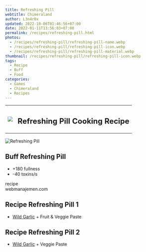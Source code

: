 ```yaml
---
title: Refreshing Pill
webtitle: Chimeraland
author: L3n4r0x
updated: 2022-10-06T01:46:56+07:00
date: 2022-01-11T13:56:03+07:00
permalink: /recipes/refreshing-pill.html
photos:
  - /recipes/refreshing-pill/refreshing-pill-name.webp
  - /recipes/refreshing-pill/refreshing-pill-icon.webp
  - /recipes/refreshing-pill/refreshing-pill-material.webp
thumbnail: /recipes/refreshing-pill/refreshing-pill-icon.webp
tags:
  - Recipe
  - Buff
  - Food
categories:
  - Games
  - Chimeraland
  - Recipes
---
```


<section id="bootstrap-wrapper"><link rel="stylesheet" href="https://cdn.statically.io/gh/dimaslanjaka/Web-Manajemen/40ac3225/css/bootstrap-4.5-wrapper.css"/><div class="row mb-2"><div class="col-md-12 mb-2"><table class="table" id="post-info"><tbody><tr><td><img class="d-inline-block me-2" src="/chimeraland/recipes/refreshing-pill/refreshing-pill-icon.webp" width="auto" height="auto"/></td><td><h1 class="fs-5">Refreshing Pill Cooking Recipe</h1></td></tr></tbody></table></div></div><div class="card mb-2"><div class="row g-0"><div class="col-sm-4 position-relative mb-2"><img src="/chimeraland/recipes/refreshing-pill/refreshing-pill-material.webp" class="card-img fit-cover w-100 h-100" alt="Refreshing Pill" data-fancybox="true"/></div><div class="col-sm-8 mb-2"><div class="card-body"><h2 class="card-title fs-5">Buff Refreshing Pill</h2><div class="card-text"><ul><li>+180 fullness</li><li>-40 toxins/s</li></ul></div><span class="badge rounded-pill bg-dark">recipe</span></div><div class="card-footer text-end text-muted">webmanajemen.com</div></div></div></div><div class="row mb-2"><div class="col-12 col-lg-6 recipe-item mb-2"><div class="card"><div class="card-body"><h2 class="card-title fs-5">Recipe Refreshing Pill 1</h2><div class="card-text"><ul><li><a class="text-decoration-none" href="/chimeraland/materials/wild-garlic.html">Wild Garlic</a><span> + </span>Fruit &amp; Veggie Paste</li></ul></div></div></div></div><div class="col-12 col-lg-6 recipe-item mb-2"><div class="card"><div class="card-body"><h2 class="card-title fs-5">Recipe Refreshing Pill 2</h2><div class="card-text"><ul><li><a class="text-decoration-none" href="/chimeraland/materials/wild-garlic.html">Wild Garlic</a><span> + </span>Veggie Paste</li></ul></div></div></div></div></div></section>